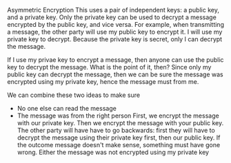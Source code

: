 Asymmetric Encryption
This uses a pair of independent keys: a public key, and a private key. Only the private key can be used to decrypt a message encrypted by the public key, and vice versa.
For example, when transmitting a message, the other party will use my public key to encrypt it. I will use my private key to decrypt. Because the private key is secret, only I can decrypt the message.

If I use my privae key to encrypt a message, then anyone can use the public key to decrypt the message. What is the point of it, then?
Since only my public key can decrypt the message, then we can be sure the message was encrypted using my private key, hence the message must from me.

We can combine these two ideas to make sure 
- No one else can read the message
- The message was from the right person
First, we encrypt the message with our private key. Then we encrypt the message with your public key.
The other party will have have to go backwards: first they will have to decrypt the message using their private key first, then our public key.
If the outcome message doesn't make sense, something must have gone wrong. Either the message was not encrypted using my private key